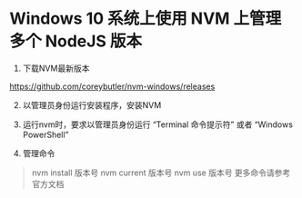 # Windows 10 系统上使用 NVM 上管理多个 NodeJS 版本

1. 下载NVM最新版本

https://github.com/coreybutler/nvm-windows/releases

2. 以管理员身份运行安装程序，安装NVM

3. 运行nvm时，要求以管理员身份运行 “Terminal 命令提示符” 或者 “Windows PowerShell”

4. 管理命令
  > nvm install 版本号
  > nvm current 版本号
  > nvm use 版本号
  更多命令请参考官方文档
